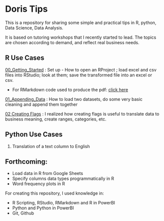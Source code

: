# Doris Tips

This is a repository for sharing some simple and practical tips in R, python, Data Science, Data Analysis.

It is based on tutoring workshops that I recently started to lead. The topics are chosen according to demand, and reflect real business needs.


## R Use Cases
[00_Getting_Started](https://github.com/dorissuzukiesmerio/Doris_Tips/blob/master/Getting_Started_Tips.pdf) : Set up - How to open an RProject ; load excel and csv files into RStudio; look at them; save the transformed file into an excel or csv.
- For RMarkdown code used to produce the pdf: [click here](https://github.com/dorissuzukiesmerio/Doris_Tips/blob/master/Getting_Started_Tips.Rmd)

[01_Appending_Data](https://github.com/dorissuzukiesmerio/Doris_Tips/blob/master/R_UseCases/01_appending_data.R) : How to load two datasets, do some very basic cleaning and append them together

[02 Creating Flags](https://github.com/dorissuzukiesmerio/Doris_Tips/blob/master/R_UseCases/02_creating_flags.R) : I realized how creating flags is useful to translate data to business meaning, create ranges, categories, etc.

## Python Use Cases

1) Translation of a text column to English

## Forthcoming:

- Load data in R from Google Sheets
- Specify columns data types programmatically in R
- Word frequency plots in R

For creating this repository, I used knowledge in:

- R Scripting, RStudio, RMarkdown and R in PowerBI
- Python and Python in PowerBI
- Git, Github
